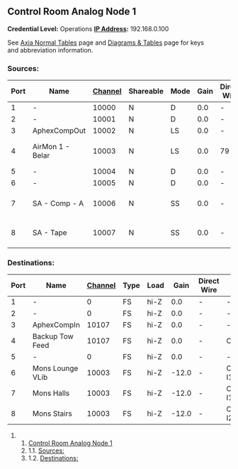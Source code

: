Control Room Analog Node 1
--------------------------

**Credential Level:** Operations
 [**IP Address**](https://wiki.wmfo.org/index.php?title=Operations/Diagrams_%26_Tables/IP_Address_Space "IP Address Space")**:** 192.168.0.100

See [Axia Normal Tables](https://wiki.wmfo.org/index.php?title=Operations/Diagrams_%26_Tables/Axia_Normal_Tables "Axia Normal Tables") page and [Diagrams & Tables](https://wiki.wmfo.org/index.php?title=Operations/Diagrams_%26_Tables "Diagrams & Tables") page for keys and abbreviation information.

### Sources:


|**Port**|**Name**|[**Channel**](https://wiki.wmfo.org/index.php?title=Operations/Diagrams_%26_Tables/LW_Address_Space "LW Address Space")|**Shareable**|**Mode**|**Gain**|**Direct Wire**|**Direct Device**|**Terminal Device**|
--- | --- | --- | --- | --- | --- | --- | --- | ---
|1|-|10000|N|D|0.0|-|-|-|
|2|-|10001|N|D|0.0|-|-|-|
|3|AphexCompOut|10002|N|LS|0.0|-|-|Apex - O|
|4|AirMon 1 - Belar|10003|N|LS|0.0|79|BB - Belar - O|Rereceive|
|5|-|10004|N|D|0.0|-|-|-|
|6|-|10005|N|D|0.0|-|-|-|
|7|SA - Comp - A|10006|N|SS|0.0|-|CONSHP 5|SA - Comp - A MJ|
|8|SA - Tape|10007|N|SS|0.0|-|CONSHP 8|SA - TAPE1 - O|

### Destinations:

|**Port**|**Name**|[**Channel**](https://wiki.wmfo.org/index.php?title=Operations/Diagrams_%26_Tables/LW_Address_Space "LW Address Space")|**Type**|**Load**|**Gain**|**Direct Wire**|**Direct Device**|**Terminal Device**|
--- | --- | --- | --- | --- | --- | --- | --- | ---
|1|-|0|FS|hi-Z|0.0|-|-|-|
|2|-|0|FS|hi-Z|0.0|-|-|-|
|3|AphexCompIn|10107|FS|hi-Z|0.0|-|-|Apex - I|
|4|Backup Tow Feed|10107|FS|hi-Z|0.0|-|CON - LD|Transmitter (planned)|
|5|-|0|FS|hi-Z|0.0|-|-|-|
|6|Mons Lounge VLib|10003|FS|hi-Z|-12.0|-|CONCUBE2 I1|SHAMP - LNG+VLIB|
|7|Mons Halls|10003|FS|hi-Z|-12.0|-|CONCUBE1 I1|SHAMP - HALLS|
|8|Mons Stairs|10003|FS|hi-Z|-12.0|-|CONCUBE1 I2| SHAMP - STAIRS|

1.  1. [Control Room Analog Node 1](#Control_Room_Analog_Node_1)
    1.  1.1. [Sources:](#Sources:)
    2.  1.2. [Destinations:](#Destinations:)


